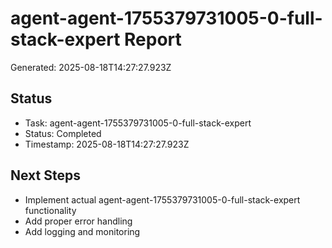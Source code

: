 # agent-agent-1755379731005-0-full-stack-expert Report

Generated: 2025-08-18T14:27:27.923Z

## Status
- Task: agent-agent-1755379731005-0-full-stack-expert
- Status: Completed
- Timestamp: 2025-08-18T14:27:27.923Z

## Next Steps
- Implement actual agent-agent-1755379731005-0-full-stack-expert functionality
- Add proper error handling
- Add logging and monitoring

